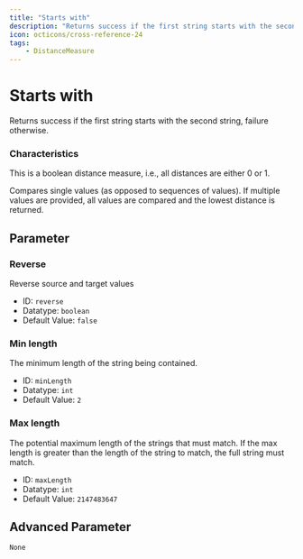 ```yaml
---
title: "Starts with"
description: "Returns success if the first string starts with the second string, failure otherwise."
icon: octicons/cross-reference-24
tags: 
    - DistanceMeasure
---
```

# Starts with
<!-- This file was generated - DO NOT CHANGE IT MANUALLY -->



Returns success if the first string starts with the second string, failure otherwise.

### Characteristics
This is a boolean distance measure, i.e., all distances are either 0 or 1.

Compares single values (as opposed to sequences of values). If multiple values are provided, all values are compared and the lowest distance is returned.

## Parameter

### Reverse

Reverse source and target values

- ID: `reverse`
- Datatype: `boolean`
- Default Value: `false`



### Min length

The minimum length of the string being contained.

- ID: `minLength`
- Datatype: `int`
- Default Value: `2`



### Max length

The potential maximum length of the strings that must match. If the max length is greater than the length of the string to match, the full string must match.

- ID: `maxLength`
- Datatype: `int`
- Default Value: `2147483647`





## Advanced Parameter

`None`